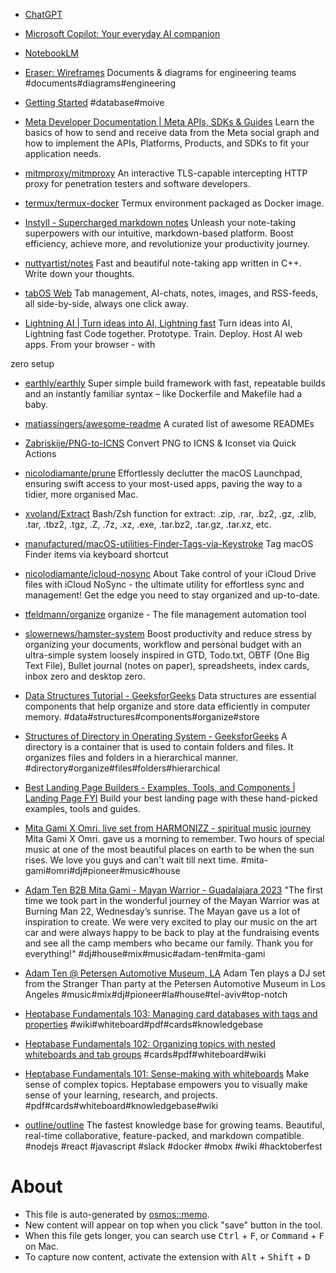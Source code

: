 - [ChatGPT](https://chat.openai.com/)
- [Microsoft Copilot: Your everyday AI companion](https://copilot.microsoft.com/)
- [NotebookLM](https://notebooklm.google.com/)
- [Eraser: Wireframes](https://www.eraser.io/use-case/wireframes) Documents & diagrams for engineering teams #documents#diagrams#engineering
- [Getting Started](https://developer.themoviedb.org/docs/getting-started) #database#moive
- [Meta Developer Documentation | Meta APIs, SDKs & Guides](https://developers.facebook.com/docs/) Learn the basics of how to send and receive data from the Meta social graph and how to implement the APIs, Platforms, Products, and SDKs to fit your application needs.
- [mitmproxy/mitmproxy](https://github.com/mitmproxy/mitmproxy) An interactive TLS-capable intercepting HTTP proxy for penetration testers and software developers.


- [termux/termux-docker](https://github.com/termux/termux-docker) Termux environment packaged as Docker image.
- [Instyll - Supercharged markdown notes](https://instyll.dev/) Unleash your note-taking superpowers with our intuitive, markdown-based platform. Boost efficiency, achieve more, and revolutionize your productivity journey.


- [nuttyartist/notes](https://github.com/nuttyartist/notes) Fast and beautiful note-taking app written in C++. Write down your thoughts.
- [tabOS Web](https://tabos.cloud/) Tab management, AI-chats, notes, images, and RSS-feeds,
all side-by-side, always one click away.
- [Lightning AI | Turn ideas into AI, Lightning fast](https://lightning.ai/) Turn ideas into AI, Lightning fast
Code together. Prototype. Train. Deploy. Host AI web apps.
From your browser - with
   
zero
setup
- [earthly/earthly](https://github.com/earthly/earthly) Super simple build framework with fast, repeatable builds and an instantly familiar syntax – like Dockerfile and Makefile had a baby.
- [matiassingers/awesome-readme](https://github.com/matiassingers/awesome-readme) A curated list of awesome READMEs

- [Zabriskije/PNG-to-ICNS](https://github.com/Zabriskije/PNG-to-ICNS) Convert PNG to ICNS & Iconset via Quick Actions
- [nicolodiamante/prune](https://github.com/nicolodiamante/prune) Effortlessly declutter the macOS Launchpad, ensuring swift access to your most-used apps, paving the way to a tidier, more organised Mac.
- [xvoland/Extract](https://github.com/xvoland/Extract) Bash/Zsh function for extract: .zip, .rar, .bz2, .gz, .zlib, .tar, .tbz2, .tgz, .Z, .7z, .xz, .exe, .tar.bz2, .tar.gz, .tar.xz, etc.
- [manufactured/macOS-utilities-Finder-Tags-via-Keystroke](https://github.com/manufactured/macOS-utilities-Finder-Tags-via-Keystroke) Tag macOS Finder items via keyboard shortcut
- [nicolodiamante/icloud-nosync](https://github.com/nicolodiamante/icloud-nosync) About
Take control of your iCloud Drive files with iCloud NoSync - the ultimate utility for effortless sync and management! Get the edge you need to stay organized and up-to-date.
- [tfeldmann/organize](https://github.com/tfeldmann/organize) organize - The file management automation tool
- [slowernews/hamster-system](https://github.com/slowernews/hamster-system) Boost productivity and reduce stress by organizing your documents, workflow and personal budget with an ultra-simple system loosely inspired in GTD, Todo.txt, OBTF (One Big Text File), Bullet journal (notes on paper), spreadsheets, index cards, inbox zero and desktop zero.


- [Data Structures Tutorial - GeeksforGeeks](https://www.geeksforgeeks.org/data-structures/) Data structures are essential components that help organize and store data efficiently in computer memory. #data#structures#components#organize#store
- [Structures of Directory in Operating System - GeeksforGeeks](https://www.geeksforgeeks.org/structures-of-directory-in-operating-system/) A directory is a container that is used to contain folders and files. It organizes files and folders in a hierarchical manner.  #directory#organize#files#folders#hierarchical
- [Best Landing Page Builders - Examples, Tools, and Components | Landing Page FYI](https://landingpage.fyi) Build your best landing page with these hand-picked examples, tools and guides.


- [Mita Gami X Omri. live set from HARMONIZZ - spiritual music journey](https://www.youtube.com/watch?v=YsVhlan3ZL4) Mita Gami X Omri. gave us a morning to remember. 
Two hours of special music at one of the most beautiful places on earth to be when the sun rises. We love you guys and can't wait till next time.
 #mita-gami#omri#dj#pioneer#music#house
- [Adam Ten B2B Mita Gami - Mayan Warrior - Guadalajara 2023](https://www.youtube.com/watch?v=eipULbNU4Tk&t=9306s) "The first time we took part in the wonderful journey of the Mayan Warrior was at Burning Man 22, Wednesday’s sunrise.
The Mayan gave us a lot of inspiration to create. We were very excited to play our music on the  art car and were always happy to be back to play at the fundraising events and see all the camp members who became our family.
Thank you for everything!" #dj#house#mix#music#adam-ten#mita-gami
- [Adam Ten @ Petersen Automotive Museum, LA](https://www.youtube.com/watch?v=xl2rp-mRfoU&t=3692s) Adam Ten plays a DJ set from the Stranger Than party at the Petersen Automotive Museum in Los Angeles 
 #music#mix#dj#pioneer#la#house#tel-aviv#top-notch
- [Heptabase Fundamentals 103: Managing card databases with tags and properties](https://www.youtube.com/watch?v=4kwIfzIJ0o0&t=2s) #wiki#whiteboard#pdf#cards#knowledgebase
- [Heptabase Fundamentals 102: Organizing topics with nested whiteboards and tab groups](https://www.youtube.com/watch?v=zlGRxZHlDgM&t=5s) #cards#pdf#whiteboard#wiki
- [Heptabase Fundamentals 101: Sense-making with whiteboards](https://www.youtube.com/watch?v=HgvR2QkfwG0) Make sense of complex topics.
Heptabase empowers you to visually make sense of your learning, research, and projects. #pdf#cards#whiteboard#knowledgebase#wiki
- [outline/outline](https://github.com/outline/outline) The fastest knowledge base for growing teams. Beautiful, real-time collaborative, feature-packed, and markdown compatible. 
  #nodejs #react #javascript #slack #docker #mobx #wiki #hacktoberfest

# About

- This file is auto-generated by [osmos::memo](https://github.com/osmoscraft/osmosmemo).
- New content will appear on top when you click "save" button in the tool.
- When this file gets longer, you can search use <kbd>Ctrl</kbd> + <kbd>F</kbd>, or <kbd>Command</kbd> + <kbd>F</kbd> on Mac.
- To capture now content, activate the extension with <kbd>Alt</kbd> + <kbd>Shift</kbd> + <kbd>D</kbd>
